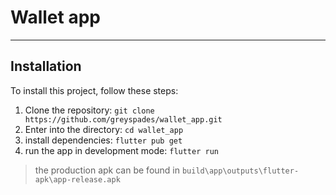 # Wallet app

---

## Installation

To install this project, follow these steps:

1. Clone the repository:
   ```git clone https://github.com/greyspades/wallet_app.git```
2. Enter into the directory:
   ```cd wallet_app```
3. install dependencies:
    ```flutter pub get```
4. run the app in development mode:
    ```flutter run```

> the production apk can be found in ```build\app\outputs\flutter-apk\app-release.apk```
